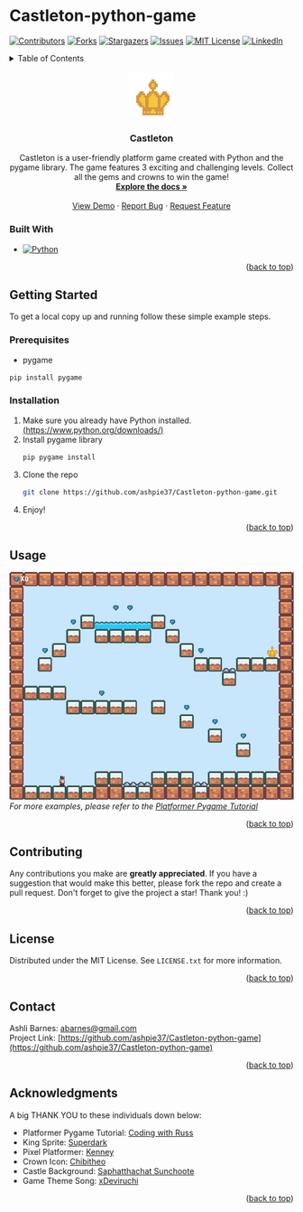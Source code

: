 # Castleton-python-game

[![Contributors][contributors-shield]][contributors-url]
[![Forks][forks-shield]][forks-url]
[![Stargazers][stars-shield]][stars-url]
[![Issues][issues-shield]][issues-url]
[![MIT License][license-shield]][license-url]
[![LinkedIn][linkedin-shield]][linkedin-url]


<!-- TABLE OF CONTENTS -->
<details>
  <summary>Table of Contents</summary>
  <ol>
    <li>
      <a href="#getting-started">Getting Started</a>
      <ul>
        <li><a href="#prerequisites">Prerequisites</a></li>
        <li><a href="#installation">Installation</a></li>
      </ul>
    </li>
    <li><a href="#usage">Usage</a></li>
    <li><a href="#contributing">Contributing</a></li>
    <li><a href="#license">License</a></li>
    <li><a href="#contact">Contact</a></li>
    <li><a href="#acknowledgments">Acknowledgments</a></li>
  </ol>
</details>


<!-- PROJECT -->
<br />
<div align="center">
  <a href="https://github.com/ashpie37/Castleton-python-game">
    <img src="imgs/crown.png" alt="Logo" width="80" height="80">
  </a>
<h3 align="center">Castleton</h3>
  <p align="center">
  Castleton is a user-friendly platform game created with Python and the pygame library. The game features 3 exciting and challenging levels. Collect all the gems and crowns to win the game!    <br />
    <a href="https://github.com/ashpie37/Castleton-python-game"><strong>Explore the docs »</strong></a>
    <br />
    <br />
    <a href="https://github.com/ashpie37/Castleton-python-game">View Demo</a>
    ·
    <a href="https://github.com/ashpie37/Castleton-python-game/issues">Report Bug</a>
    ·
    <a href="https://github.com/ashpie37/Castleton-python-game/issues">Request Feature</a>
  </p>
</div>


### Built With
* [![Python][Python.py]][Python-url]
<p align="right">(<a href="#readme-top">back to top</a>)</p>


<!-- GETTING STARTED -->
## Getting Started
To get a local copy up and running follow these simple example steps.
### Prerequisites

*  pygame 
  ```sh
  pip install pygame 
  ``` 
### Installation
1. Make sure you already have Python installed. [(https://www.python.org/downloads/)](https://www.python.org/downloads/)
2. Install pygame library
   ```sh
   pip pygame install
3. Clone the repo
   ```sh
   git clone https://github.com/ashpie37/Castleton-python-game.git
   ```
4. Enjoy!
<p align="right">(<a href="#readme-top">back to top</a>)</p>


<!-- USAGE EXAMPLES -->
## Usage
 ![Game][product-screenshot]
_For more examples, please refer to the [Platformer Pygame Tutorial](http://codingwithruss.com/pygame/platformer/intro.html)_
<p align="right">(<a href="#readme-top">back to top</a>)</p>


<!-- CONTRIBUTING-->
## Contributing
Any contributions you make are **greatly appreciated**.
If you have a suggestion that would make this better, please fork the repo and create a pull request. 
Don't forget to give the project a star! Thank you! :)
<p align="right">(<a href="#readme-top">back to top</a>)</p>


<!-- LICENSE -->
## License
Distributed under the MIT License. See `LICENSE.txt` for more information.
<p align="right">(<a href="#readme-top">back to top</a>)</p>


<!-- CONTACT -->
## Contact
Ashli Barnes: abarnes@gmail.com </br>
Project Link: [https://github.com/ashpie37/Castleton-python-game](https://github.com/ashpie37/Castleton-python-game)
<p align="right">(<a href="#readme-top">back to top</a>)</p>


<!-- ACKNOWLEDGMENTS -->
## Acknowledgments
A big THANK YOU to these individuals down below:
* Platformer Pygame Tutorial: [Coding with Russ](http://codingwithruss.com/pygame/platformer/intro.html)
* King Sprite: [Superdark](https://superdark.itch.io/enchanted-forest-characters)
* Pixel Platformer: [Kenney](https://kenney.nl/assets/pixel-platformer)
* Crown Icon: [Chibitheo](https://www.dreamstime.com/chibitheo_info) 
* Castle Background: [Saphatthachat Sunchoote](https://www.dreamstime.com/pixel-art-fantasy-castle-roof-image223418688)
* Game Theme Song: [xDeviruchi](https://xdeviruchi.itch.io/8-bit-fantasy-adventure-music-pack)
<p align="right">(<a href="#readme-top">back to top</a>)</p>


<!-- MARKDOWN LINKS & IMAGES -->
<!-- https://www.markdownguide.org/basic-syntax/#reference-style-links -->
[contributors-shield]: https://img.shields.io/github/contributors/ashpie37/Castleton-python-game.svg?style=for-the-badge
[contributors-url]: https://github.com/ashpie37/Castleton-python-game/graphs/contributors

[forks-shield]: https://img.shields.io/github/forks/ashpie37/Castleton-python-game.svg?style=for-the-badge
[forks-url]: https://github.com/ashpie37/Castleton-python-game/network/members

[stars-shield]: https://img.shields.io/github/stars/ashpie37/Castleton-python-game.svg?style=for-the-badge
[stars-url]: https://github.com/ashpie37/Castleton-python-gamestargazers

[issues-shield]: https://img.shields.io/github/issues/ashpie37/Castleton-python-game.svg?style=for-the-badge
[issues-url]: https://github.com/ashpie37/Castleton-python-game/issues

[license-shield]: https://img.shields.io/github/license/ashpie37/Castleton-python-game.svg?style=for-the-badge
[license-url]: https://github.com/ashpie37/Castleton-python-game/blob/main/LICENSE
[linkedin-shield]: https://img.shields.io/badge/-LinkedIn-black.svg?style=for-the-badge&logo=linkedin&colorB=555
[linkedin-url]: https://linkedin.com/in/ashli-barnes

[Python.py]: https://img.shields.io/badge/python-3670A0?style=for-the-badge&logo=python&logoColor=ffdd54
[Python-url]: https://www.python.org
[product-screenshot]: imgs/lvl1.png
